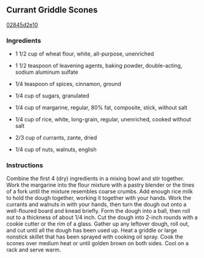 ## Currant Griddle Scones

[02845d2e10](http://www.cookstr.com/recipes/currant-griddle-scones)

### Ingredients

 - 1 1/2 cup of wheat flour, white, all-purpose, unenriched

 - 1 1/2 teaspoon of leavening agents, baking powder, double-acting, sodium aluminum sulfate

 - 1/4 teaspoon of spices, cinnamon, ground

 - 1/4 cup of sugars, granulated

 - 1/4 cup of margarine, regular, 80% fat, composite, stick, without salt

 - 1/4 cup of rice, white, long-grain, regular, unenriched, cooked without salt

 - 2/3 cup of currants, zante, dried

 - 1/4 cup of nuts, walnuts, english

### Instructions

Combine the first 4 (dry) ingredients in a mixing bowl and stir together. Work the margarine into the flour mixture with a pastry blender or the tines of a fork until the mixture resembles coarse crumbs. Add enough rice milk to hold the dough together, working it together with your hands. Work the currants and walnuts in with your hands, then turn the dough out onto a well-floured board and knead briefly. Form the dough into a ball, then roll out to a thickness of about 1/4 inch. Cut the dough into 2-inch rounds with a cookie cutter or the rim of a glass. Gather up any leftover dough, roll out, and cut until all the dough has been used up. Heat a griddle or large nonstick skillet that has been sprayed with cooking oil spray. Cook the scones over medium heat or until golden brown on both sides. Cool on a rack and serve warm.